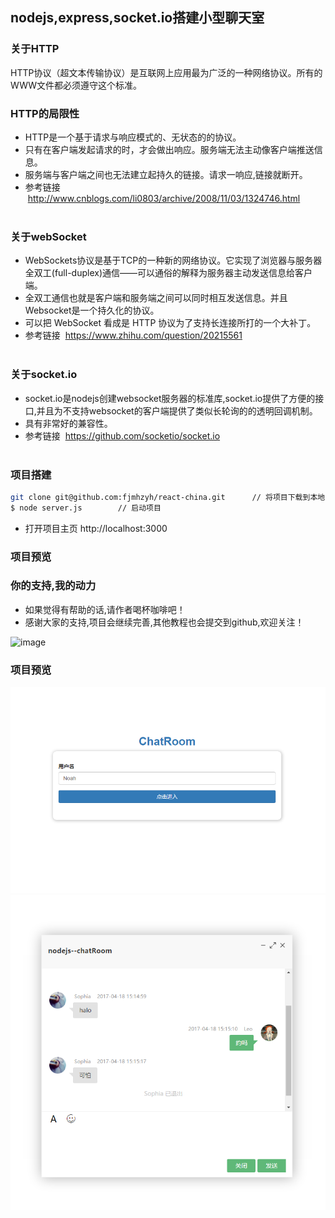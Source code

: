 ## nodejs,express,socket.io搭建小型聊天室

### 关于HTTP
HTTP协议（超文本传输协议）是互联网上应用最为广泛的一种网络协议。所有的WWW文件都必须遵守这个标准。

### HTTP的局限性
* HTTP是一个基于请求与响应模式的、无状态的的协议。
* 只有在客户端发起请求的时，才会做出响应。服务端无法主动像客户端推送信息。
* 服务端与客户端之间也无法建立起持久的链接。请求一响应,链接就断开。
* 参考链接  http://www.cnblogs.com/li0803/archive/2008/11/03/1324746.html  
&ensp; &ensp; &ensp; &ensp; 


### 关于webSocket
* WebSockets协议是基于TCP的一种新的网络协议。它实现了浏览器与服务器全双工(full-duplex)通信——可以通俗的解释为服务器主动发送信息给客户端。
* 全双工通信也就是客户端和服务端之间可以同时相互发送信息。并且Websocket是一个持久化的协议。
* 可以把 WebSocket 看成是 HTTP 协议为了支持长连接所打的一个大补丁。
* 参考链接  https://www.zhihu.com/question/20215561    
&ensp; &ensp; &ensp; &ensp;


### 关于socket.io
* socket.io是nodejs创建websocket服务器的标准库,socket.io提供了方便的接口,并且为不支持websocket的客户端提供了类似长轮询的的透明回调机制。
* 具有非常好的兼容性。
* 参考链接  https://github.com/socketio/socket.io  
&ensp; &ensp; &ensp; &ensp; 


### 项目搭建
```bash
git clone git@github.com:fjmhzyh/react-china.git      // 将项目下载到本地
$ node server.js        // 启动项目
```
* 打开项目主页  http://localhost:3000    


### 项目预览
### 你的支持,我的动力
 * 如果觉得有帮助的话,请作者喝杯咖啡吧！
 * 感谢大家的支持,项目会继续完善,其他教程也会提交到github,欢迎关注！
 
 ![image](https://github.com/fjmhzyh/react-china/blob/master/code.jpg)

### 项目预览
![image](https://github.com/fjmhzyh/chatRoom/blob/master/chat0.png)
![image](https://github.com/fjmhzyh/chatRoom/blob/master/chat1.png)
